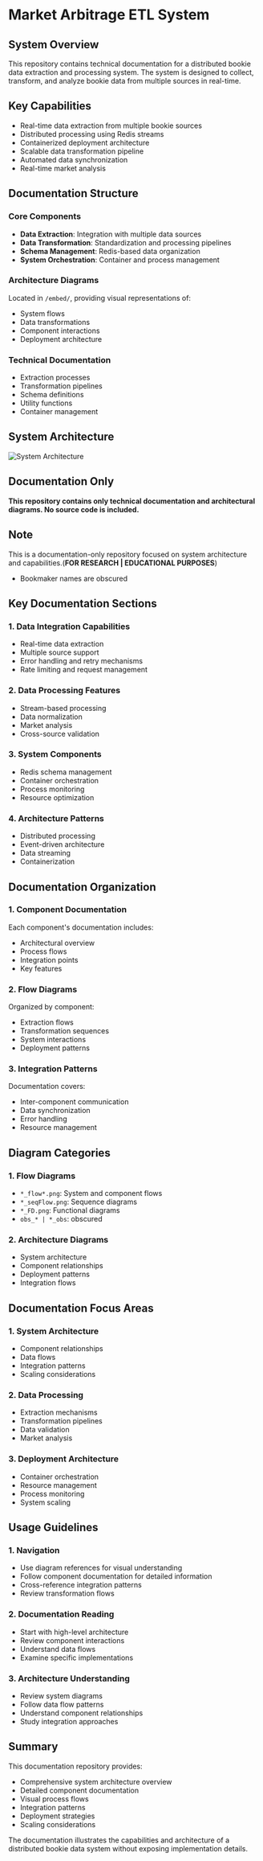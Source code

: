 # Market Arbitrage ETL System

## System Overview
This repository contains technical documentation for a distributed bookie data extraction and processing system. The system is designed to collect, transform, and analyze bookie data from multiple sources in real-time.

## Key Capabilities
- Real-time data extraction from multiple bookie sources
- Distributed processing using Redis streams
- Containerized deployment architecture
- Scalable data transformation pipeline
- Automated data synchronization
- Real-time market analysis

## Documentation Structure

### Core Components
- **Data Extraction**: Integration with multiple data sources
- **Data Transformation**: Standardization and processing pipelines
- **Schema Management**: Redis-based data organization
- **System Orchestration**: Container and process management

### Architecture Diagrams
Located in `/embed/`, providing visual representations of:
- System flows
- Data transformations
- Component interactions
- Deployment architecture

### Technical Documentation
- Extraction processes
- Transformation pipelines
- Schema definitions
- Utility functions
- Container management

## System Architecture

![System Architecture](./embed/launcher_sysArch.png)

## Documentation Only
**This repository contains only technical documentation and architectural diagrams. No source code is included.**

## Note
This is a documentation-only repository focused on system architecture and capabilities.(**FOR RESEARCH | EDUCATIONAL PURPOSES**)
 - Bookmaker names are obscured

## Key Documentation Sections

### 1. Data Integration Capabilities

- Real-time data extraction
- Multiple source support
- Error handling and retry mechanisms
- Rate limiting and request management

### 2. Data Processing Features

- Stream-based processing
- Data normalization
- Market analysis
- Cross-source validation

### 3. System Components

- Redis schema management
- Container orchestration
- Process monitoring
- Resource optimization

### 4. Architecture Patterns

- Distributed processing
- Event-driven architecture
- Data streaming
- Containerization

## Documentation Organization

### 1. Component Documentation

Each component's documentation includes:

- Architectural overview
- Process flows
- Integration points
- Key features

### 2. Flow Diagrams

Organized by component:

- Extraction flows
- Transformation sequences
- System interactions
- Deployment patterns

### 3. Integration Patterns

Documentation covers:

- Inter-component communication
- Data synchronization
- Error handling
- Resource management

## Diagram Categories

### 1. Flow Diagrams

- `*_flow*.png`: System and component flows
- `*_seqFlow.png`: Sequence diagrams
- `*_FD.png`: Functional diagrams
- `obs_* | *_obs`: obscured

### 2. Architecture Diagrams

- System architecture
- Component relationships
- Deployment patterns
- Integration flows

## Documentation Focus Areas

### 1. System Architecture

- Component relationships
- Data flows
- Integration patterns
- Scaling considerations

### 2. Data Processing

- Extraction mechanisms
- Transformation pipelines
- Data validation
- Market analysis

### 3. Deployment Architecture

- Container orchestration
- Resource management
- Process monitoring
- System scaling

## Usage Guidelines

### 1. Navigation

- Use diagram references for visual understanding
- Follow component documentation for detailed information
- Cross-reference integration patterns
- Review transformation flows

### 2. Documentation Reading

- Start with high-level architecture
- Review component interactions
- Understand data flows
- Examine specific implementations

### 3. Architecture Understanding

- Review system diagrams
- Follow data flow patterns
- Understand component relationships
- Study integration approaches

## Summary

This documentation repository provides:

- Comprehensive system architecture overview
- Detailed component documentation
- Visual process flows
- Integration patterns
- Deployment strategies
- Scaling considerations

The documentation illustrates the capabilities and architecture of a distributed bookie data system without exposing implementation details.